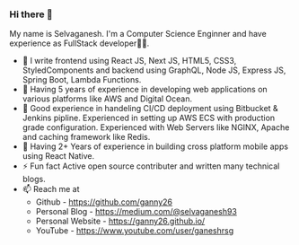 ### Hi there 👋

My name is Selvaganesh. I'm a Computer Science Enginner and have experience as FullStack developer👨‍💻. 

 - 🔭 I write frontend using React JS, Next JS, HTML5, CSS3, StyledComponents and backend using GraphQL, Node JS, Express JS, Spring Boot, Lambda Functions.
 - 🥳 Having 5 years of experience in developing web applications on various platforms like AWS and Digital Ocean. 
 - 💼 Good experience in handeling CI/CD deployment using Bitbucket & Jenkins pipline. Experienced in setting up AWS ECS with production grade configuration. Experienced with Web Servers like NGINX, Apache and caching framework like Redis. 
 - 📱 Having 2+ Years of experience in building cross platform mobile apps using React Native.
 - ⚡ Fun fact Active open source contributer and written many technical blogs.
 - 📫 Reach me at
    - Github - https://github.com/ganny26
    - Personal Blog - https://medium.com/@selvaganesh93
    - Personal Website - https://ganny26.github.io/
    - YouTube - https://www.youtube.com/user/ganeshrsg

<!--
**ganny26/ganny26** is a ✨ _special_ ✨ repository because its `README.md` (this file) appears on your GitHub profile.

Here are some ideas to get you started:

- 🔭 I’m currently working on ...
- 🌱 I’m currently learning ...
- 👯 I’m looking to collaborate on ...
- 🤔 I’m looking for help with ...
- 💬 Ask me about ...
- 📫 How to reach me: ...
- 😄 Pronouns: ...
- ⚡ Fun fact: ...
-->




